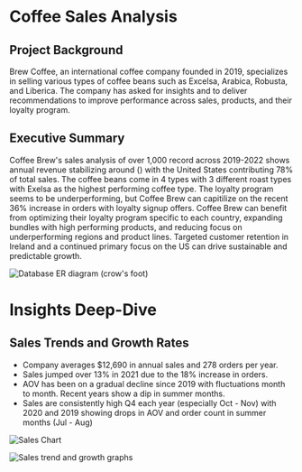 # Coffee Sales Analysis

## Project Background
Brew Coffee, an international coffee company founded in 2019, specializes in selling various types of coffee beans such as Excelsa, Arabica, Robusta, and Liberica. The company has asked for insights and to deliver recommendations to improve performance across sales, products, and their loyalty program.

## Executive Summary
Coffee Brew's sales analysis of over 1,000 record across 2019-2022 shows annual revenue stabilizing around () with the United States contributing 78% of total sales. The coffee beans come in 4 types with 3 different roast types with Exelsa as the highest performing coffee type. The loyalty program seems to be underperforming, but Coffee Brew can capitilize on the recent 36% increase in orders with loyalty signup offers. Coffee Brew can benefit from optimizing their loyalty program specific to each country, expanding bundles with high performing products, and reducing focus on underperforming regions and product lines. Targeted customer retention in Ireland and a continued primary focus on the US can drive sustainable and predictable growth. 

![Database ER diagram (crow's foot)](https://github.com/user-attachments/assets/69972fe7-d5b0-4733-bb24-f17a2e74a22e)

# Insights Deep-Dive

## Sales Trends and Growth Rates
- Company averages $12,690 in annual sales and 278 orders per year.
- Sales jumped over 13% in 2021 due to the 18% increase in orders. 
- AOV has been on a gradual decline since 2019 with fluctuations month to month. Recent years show a dip in summer months.
- Sales are consistently high Q4 each year (especially Oct - Nov) with 2020 and 2019 showing drops in AOV and order count in summer months (Jul - Aug)

![Sales Chart](https://github.com/user-attachments/assets/7cdac6e2-fbbc-4ea0-9deb-c14717cb9581)

![Sales trend and growth graphs](https://github.com/user-attachments/assets/83bad0d7-dd73-4a6e-9012-275372a6b9bf)
